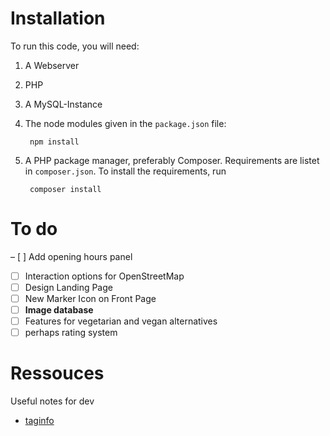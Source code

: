 # Installation
To run this code, you will need:
1. A Webserver
2. PHP
3. A MySQL-Instance
4. The node modules given in the ```package.json``` file:

        npm install

5. A PHP package manager, preferably Composer. Requirements are listet in ```composer.json```. To install the requirements, run

        composer install

# To do
– [ ] Add opening hours panel
- [ ] Interaction options for OpenStreetMap
- [ ] Design Landing Page
- [ ] New Marker Icon on Front Page
- [ ] **Image database**
- [ ] Features for vegetarian and vegan alternatives
- [ ] perhaps rating system

# Ressouces 
Useful notes for dev
- [taginfo](https://taginfo.openstreetmap.org/tags/shop=butcher#combinations)